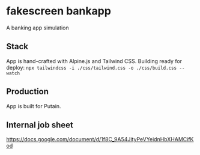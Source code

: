# fakescreen bankapp
 A banking app simulation

 ## Stack
 App is hand-crafted with Alpine.js and Tailwind CSS.
 Building ready for deploy:
 ```npx tailwindcss -i ./css/tailwind.css -o ./css/build.css --watch```

 ## Production
 App is built for Putain.

 ## Internal job sheet
 https://docs.google.com/document/d/1f8C_9A54JityPeVYeidnHbXHAMCifKod
